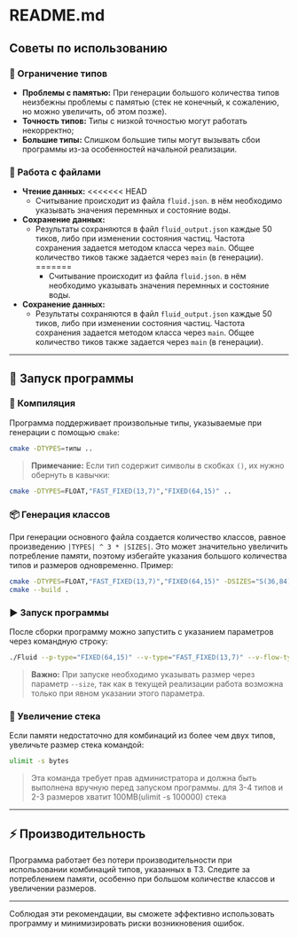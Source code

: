 # README.md

## Советы по использованию

### 🔧 Ограничение типов
- **Проблемы с памятью:** При генерации большого количества типов неизбежны проблемы с памятью (стек не конечный, к сожалению, но можно увеличить, об этом позже).
- **Точность типов:** Типы с низкой точностью могут работать некорректно;
- **Большие типы:** Слишком большие типы могут вызывать сбои программы из-за особенностей начальной реализации.

### 📂 Работа с файлами
- **Чтение данных:**
<<<<<<< HEAD
  - Считывание происходит из файла `fluid.json`. в нём необходимо указывать значения перемнных и состояние воды.
- **Сохранение данных:**
  - Результаты сохраняются в файл `fluid_output.json` каждые 50 тиков, либо при изменении состояния частиц. Частота сохранения задается методом класса через `main`. Общее количество тиков также задается через `main` (в генерации).
=======
    - Считывание происходит из файла `fluid.json`. в нём необходимо указывать значения перемнных и состояние воды.
- **Сохранение данных:**
    - Результаты сохраняются в файл `fluid_output.json` каждые 50 тиков, либо при изменении состояния частиц. Частота сохранения задается методом класса через `main`. Общее количество тиков также задается через `main` (в генерации).

---

## 🚀 Запуск программы

### 🔨 Компиляция
Программа поддерживает произвольные типы, указываемые при генерации с помощью `cmake`:

```bash
cmake -DTYPES=типы ..
```
> **Примечание:** Если тип содержит символы в скобках `()`, их нужно обернуть в кавычки:

```bash
cmake -DTYPES=FLOAT,"FAST_FIXED(13,7)","FIXED(64,15)" ..
```

### 📦 Генерация классов
При генерации основного файла создается количество классов, равное произведению `|TYPES| ^ 3 * |SIZES|`. Это может значительно увеличить потребление памяти, поэтому избегайте указания большого количества типов и размеров одновременно.
Пример:

```bash
cmake -DTYPES=FLOAT,"FAST_FIXED(13,7)","FIXED(64,15)" -DSIZES="S(36,84)","S(14,5)" ..
cmake --build .
```

### ▶️ Запуск программы
После сборки программу можно запустить с указанием параметров через командную строку:

```bash
./Fluid --p-type="FIXED(64,15)" --v-type="FAST_FIXED(13,7)" --v-flow-type="FIXED(64,15)" --size="36,84"
```

> **Важно:** При запуске необходимо указывать размер через параметр `--size`, так как в текущей реализации работа возможна только при явном указании этого параметра.

### 💾 Увеличение стека
Если памяти недостаточно для комбинаций из более чем двух типов, увеличьте размер стека командой:

```bash
ulimit -s bytes
```
> Эта команда требует прав администратора и должна быть выполнена вручную перед запуском программы. для 3-4 типов и 2-3 размеров хватит 100MB(ulimit -s 100000) стека

---

## ⚡ Производительность
Программа работает без потери производительности при использовании комбинаций типов, указанных в ТЗ. Следите за потреблением памяти, особенно при большом количестве классов и увеличении размеров.

---

Соблюдая эти рекомендации, вы сможете эффективно использовать программу и минимизировать риски возникновения ошибок.
